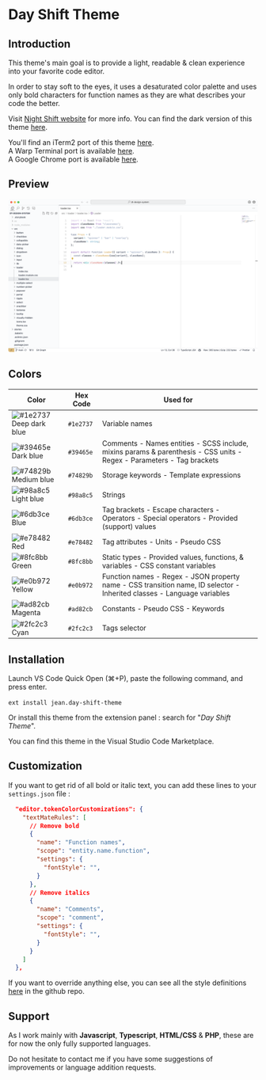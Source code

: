# Day Shift Theme

## Introduction

This theme's main goal is to provide a light, readable & clean experience into your favorite code editor.

In order to stay soft to the eyes, it uses a desaturated color palette and uses only bold characters for function names as they are what describes your code the better.

Visit [Night Shift website](https://jean-tinland.github.io/night-shift-demo/) for more info. You can find the dark version of this theme [here](https://marketplace.visualstudio.com/items?itemName=jean.desaturated).

You'll find an iTerm2 port of this theme [here](https://github.com/Jean-Tinland/iTerm2-theme-desaturated).\
A Warp Terminal port is available [here](https://github.com/Jean-Tinland/warp-night-shift-theme).\
A Google Chrome port is available [here](https://github.com/Jean-Tinland/chrome-theme-desaturated).

## Preview

![.tsx preview](./assets/preview.png)

## Colors

| Color                                                                   | Hex Code  | Used for                                                                                                                |
| ----------------------------------------------------------------------- | --------- | ----------------------------------------------------------------------------------------------------------------------- |
| ![#1e2737](https://placehold.co/15/1e2737/000000?text=.) Deep dark blue | `#1e2737` | Variable names                                                                                                          |
| ![#39465e](https://placehold.co/15/39465e/000000?text=.) Dark blue      | `#39465e` | Comments - Names entities - SCSS include, mixins params & parenthesis - CSS units - Regex - Parameters - Tag brackets   |
| ![#74829b](https://placehold.co/15/74829b/000000?text=.) Medium blue    | `#74829b` | Storage keywords - Template expressions                                                                                 |
| ![#98a8c5](https://placehold.co/15/98a8c5/000000?text=.) Light blue     | `#98a8c5` | Strings                                                                                                                 |
| ![#6db3ce](https://placehold.co/15/6db3ce/000000?text=.) Blue           | `#6db3ce` | Tag brackets - Escape characters - Operators - Special operators - Provided (support) values                            |
| ![#e78482](https://placehold.co/15/e78482/000000?text=.) Red            | `#e78482` | Tag attributes - Units - Pseudo CSS                                                                                     |
| ![#8fc8bb](https://placehold.co/15/8fc8bb/000000?text=.) Green          | `#8fc8bb` | Static types - Provided values, functions, & variables - CSS constant variables                                         |
| ![#e0b972](https://placehold.co/15/e0b972/000000?text=.) Yellow         | `#e0b972` | Function names - Regex - JSON property name - CSS transition name, ID selector - Inherited classes - Language variables |
| ![#ad82cb](https://placehold.co/15/ad82cb/000000?text=.) Magenta        | `#ad82cb` | Constants - Pseudo CSS - Keywords                                                                                       |
| ![#2fc2c3](https://placehold.co/15/2fc2c3/000000?text=.) Cyan           | `#2fc2c3` | Tags selector                                                                                                           |

## Installation

Launch VS Code Quick Open (⌘+P), paste the following command, and press enter.

`ext install jean.day-shift-theme`

Or install this theme from the extension panel : search for "_Day Shift Theme_".

You can find this theme in the Visual Studio Code Marketplace.

## Customization

If you want to get rid of all bold or italic text, you can add these lines to your `settings.json` file :

```json
  "editor.tokenColorCustomizations": {
    "textMateRules": [
      // Remove bold
      {
        "name": "Function names",
        "scope": "entity.name.function",
        "settings": {
          "fontStyle": "",
        }
      },
      // Remove italics
      {
        "name": "Comments",
        "scope": "comment",
        "settings": {
          "fontStyle": "",
        }
      }
    ]
  },
```

If you want to override anything else, you can see all the style definitions [here](https://github.com/Jean-Tinland/vscode-theme-day-shift/blob/main/themes/color-theme.json#L101) in the github repo.

## Support

As I work mainly with **Javascript**, **Typescript**, **HTML/CSS** & **PHP**, these are for now the only fully supported languages.

Do not hesitate to contact me if you have some suggestions of improvements or language addition requests.
